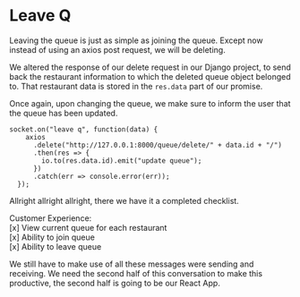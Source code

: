 # Leave Q

Leaving the queue is just as simple as joining the queue. Except now instead of using an axios post request, we will be deleting. 

We altered the response of our delete request in our Django project, to send back the restaurant information to which the deleted queue object belonged to. That restaurant data is stored in the `res.data` part of our promise.

Once again, upon changing the queue, we make sure to inform the user that the queue has been updated. 

```
socket.on("leave q", function(data) {
    axios
      .delete("http://127.0.0.1:8000/queue/delete/" + data.id + "/")
      .then(res => {
        io.to(res.data.id).emit("update queue");
      })
      .catch(err => console.error(err));
  });
```

Allright allright allright, there we have it a completed checklist. 

Customer Experience:  
[x] View current queue for each restaurant  
[x] Ability to join queue  
[x] Ability to leave queue

We still have to make use of all these messages were sending and receiving. We need the second half of this conversation to make this productive, the second half is going to be our React App. 

